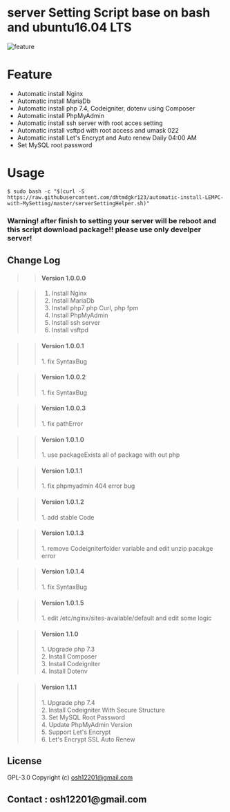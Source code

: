 
server Setting Script base on bash and ubuntu16.04 LTS
=
![feature](https://user-images.githubusercontent.com/27611405/109754562-975dae80-7c27-11eb-850e-9d2bbc799a4a.png)

Feature
=
+ Automatic install Nginx <br />
+ Automatic install MariaDb <br />
+ Automatic install php 7.4, Codeigniter, dotenv using Composer<br />
+ Automatic install PhpMyAdmin<br />
+ Automatic install ssh server with root acces setting<br />
+ Automatic install vsftpd with root access and umask 022<br />
+ Automatic install Let's Encrypt and Auto renew Daily 04:00 AM <br />
+ Set MySQL root password <br />

Usage
=
`
$ sudo bash -c "$(curl -S https://raw.githubusercontent.com/dhtmdgkr123/automatic-install-LEMPC-with-MySetting/master/serverSettingHelper.sh)"
`
### Warning! after finish to setting your server will be reboot and this script download package!! please use only develper server!

<h2>Change Log</h2>

>><h4>Version 1.0.0.0</h5>

>>1. Install Nginx<br />
>>1. Install MariaDb<br />
>>1. Install php7 php Curl, php fpm<br />
>>1. Install PhpMyAdmin<br />
>>1. Install ssh server<br />
>>1. Install vsftpd<br />

>><h4>Version 1.0.0.1</h4>
>>1. fix SyntaxBug<br />

>><h4>Version 1.0.0.2</h4>
>>1. fix SyntaxBug<br />

>><h4>Version 1.0.0.3</h4>
>>1. fix pathError<br />

>><h4>Version 1.0.1.0</h4>
>>1. use packageExists all of package with out php<br />

>><h4>Version 1.0.1.1</h4>
>>1. fix phpmyadmin 404 error bug<br />

>><h4>Version 1.0.1.2</h4>
>>1. add stable Code<br />

>><h4>Version 1.0.1.3</h4>
>>1. remove Codeigniterfolder variable and edit unzip pacakge error<br />

>><h4>Version 1.0.1.4</h4>
>>1. fix SyntaxBug<br />

>><h4>Version 1.0.1.5</h4>
>>1. edit /etc/nginx/sites-available/default and edit some logic<br />

>><h4>Version 1.1.0</h4>
>>1. Upgrade php 7.3<br />
>>2. Install Composer<br />
>>3. Install Codeigniter<br />
>>4. Install Dotenv<br />

>><h4>Version 1.1.1</h4>
>>1. Upgrade php 7.4<br />
>>2. Install Codeigniter With Secure Structure<br />
>>3. Set MySQL Root Password<br />
>>4. Update PhpMyAdmin Version<br />
>>5. Support Let's Encrypt<br />
>>6. Let's Encrypt SSL Auto Renew<br />

License
-
GPL-3.0 Copyright (c) osh12201@gmail.com


<h2>Contact : osh12201@gmail.com</h2>   

